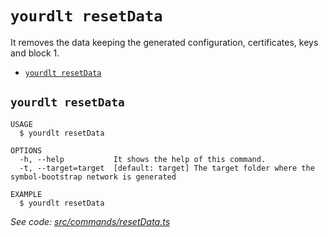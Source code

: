 `yourdlt resetData`
===================

It removes the data keeping the generated configuration, certificates, keys and block 1.

* [`yourdlt resetData`](#yourdlt-resetdata)

## `yourdlt resetData`

```
USAGE
  $ yourdlt resetData

OPTIONS
  -h, --help           It shows the help of this command.
  -t, --target=target  [default: target] The target folder where the symbol-bootstrap network is generated

EXAMPLE
  $ yourdlt resetData
```

_See code: [src/commands/resetData.ts](https://github.com/usingblockchain/yourdlt/blob/v1.1.0/src/commands/resetData.ts)_
